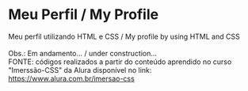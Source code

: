 # Meu Perfil / My Profile
Meu perfil utilizando HTML e CSS / My profile by using HTML and CSS
<br>
<br>
Obs.: Em andamento... / under construction...<br>
FONTE: códigos realizados a partir do conteúdo aprendido no curso "Imerssão-CSS" da Alura disponível no link:
https://www.alura.com.br/imersao-css

